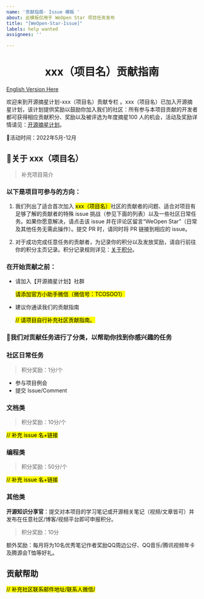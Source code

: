 ```yaml
---
name: '贡献指南- Issue 模板 '
about: 此模板仅用于 WeOpen Star 项目任务发布
title: "[WeOpen-Star-Issue]"
labels: help wanted
assignees: ''

---
```


# <center>xxx（项目名）贡献指南</center>

[English Version Here](https://github.com/weopenprojects/WeOpen-Star/issues/new?assignees=&labels=&template=contribution-guideline---issue-template.md&title=%5BWeOpen-Star-Issue%5D)


欢迎来到开源摘星计划-xxx（项目名）贡献专栏 。xxx（项目名）已加入开源摘星计划，该计划提供奖励以鼓励你加入我们的社区：所有参与本项目贡献的开发者都可获得相应贡献积分、奖励以及被评选为年度摘星100 人的机会，活动及奖励详情请见：[开源摘星计划](https://github.com/weopenprojects/WeOpen-Star)。

📅活动时间：2022年5月-12月

## 🌟关于 xxx（项目名）
> 补充项目简介

### **以下是项目可参与的方向：**
1. 我们列出了适合首次加入 <span style="background:yellow;color:#000">xxx（项目名）</span>社区的贡献者的问题、适合对项目有足够了解的贡献者的特殊 issue 挑战（参见下面的列表）以及一些社区日常任务。如果你愿意解决，请点击该 issue 并在评论区留言“WeOpen Star”（日常及其他任务无需此操作）。提交 PR 时，请同时将 PR 链接到相应的 issue。

2. 对于成功完成任意任务的贡献者，为记录你的积分以及发放奖励，请自行前往你的积分主页记录。积分记录规则详见：[关于积分](https://github.com/weopenprojects/WeOpen-Star/tree/main/earn-points.md)。


### **在开始贡献之前：**
- 请加入【开源摘星计划】社群

     <span style="background:yellow;color:#000">请添加官方小助手微信（微信号：TCOSOO1）</span>
- 建议你通读我们的贡献指南 
        
    <span style="background:yellow;color:#000"> // 请项目自行补充社区贡献指南。</span>


### 🌟我们对贡献任务进行了分类，以帮助你找到你感兴趣的任务

### **社区日常任务** 
> 积分奖励：1分/个
- 参与项目例会
- 提交 Issue/Comment 

### **文档类**
> 积分奖励：10分/个

<span style="color:#000;background:yellow">// 补充 issue 名+链接</span>

### **编程类**
> 积分奖励：50分/个

<span style="color:#000;background:yellow">// 补充 issue 名+链接</span>

### **其他类**
**开源知识分享官**：提交对本项目的学习笔记或开源相关笔记（视频/文章皆可）并发布在任意社区/博客/视频平台即可申报积分。

> 积分奖励：10分

额外奖励：每月将为10名优秀笔记作者奖励QQ周边公仔、QQ音乐/腾讯视频年卡及腾源会T恤等好礼。

## **贡献帮助**

<span style="color:#000;background:yellow">// 补充社区联系邮件地址/联系人微信/</span>
